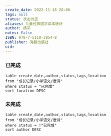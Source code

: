 ```yaml
---
create_date: 2022-11-18 20:06
tags: null
status: 状态为空
aliases: 儿童经典国学读本唐诗
author: 杨平
notes: False
ISBN: 978-7-5110-3854-8
publisher: 海豚出版社
uid: 
---
```


### 已完成

```dataview
table create_date,author,status,tags,location
from "成长记录/小学语文/唐诗"
where status = "已完成"
sort location DESC 
```

### 未完成

```dataview
table create_date,author,status,tags,location
from "成长记录/小学语文/唐诗"
where status = !"已完成"
sort author DESC 
```

